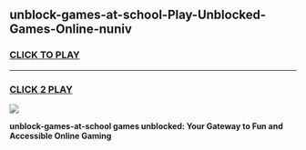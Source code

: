 
## unblock-games-at-school-Play-Unblocked-Games-Online-nuniv
<h3>
<a href="https://premium76.site?title=unblock-games-at-school&ref=25A">CLICK TO PLAY</a></h3>
<hr>

<h3>
<a href="https://premium76.site?title=unblock-games-at-school&ref=25A">CLICK 2 PLAY</a>
  
</h3>

<a href="https://premium76.site?title=unblock-games-at-school&ref=25A"><img src="https://clearcache.store/games.png"></a>


**unblock-games-at-school games unblocked: Your Gateway to Fun and Accessible Online Gaming**
